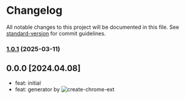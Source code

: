 # Changelog

All notable changes to this project will be documented in this file. See [standard-version](https://github.com/conventional-changelog/standard-version) for commit guidelines.

### [1.0.1](https://github.com/0xSpaceShard/starknet-rivet/compare/v1.0.0...v1.0.1) (2025-03-11)

## 0.0.0 [2024.04.08]

- feat: initial
- feat: generator by ![create-chrome-ext](https://github.com/guocaoyi/create-chrome-ext)
